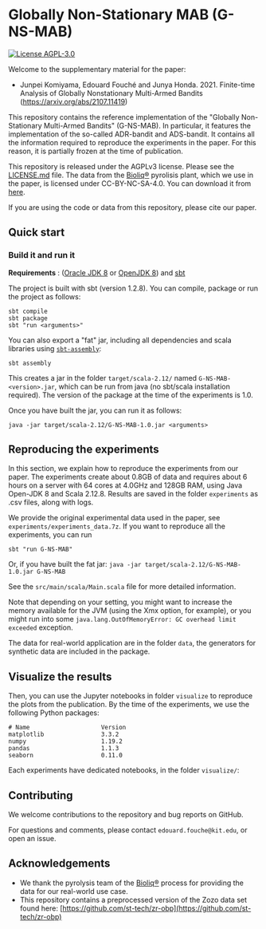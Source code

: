 # Globally Non-Stationary MAB (G-NS-MAB)

[![License AGPL-3.0](https://img.shields.io/badge/License-AGPL--3-brightgreen.svg)](https://github.com/edouardfouche/MCDE-experiments/blob/master/LICENSE.md)

Welcome to the supplementary material for the paper:

- Junpei Komiyama, Edouard Fouché and Junya Honda. 2021. Finite-time Analysis of Globally Nonstationary Multi-Armed
  Bandits (https://arxiv.org/abs/2107.11419)

This repository contains the reference implementation of the "Globally Non-Stationary Multi-Armed Bandits" (G-NS-MAB).
In particular, it features the implementation of the so-called ADR-bandit and ADS-bandit. It contains all the
information required to reproduce the experiments in the paper. For this reason, it is partially frozen at the time of
publication.

This repository is released under the AGPLv3 license. Please see the [LICENSE.md](LICENSE.md) file. The data from
the [Bioliq®](https://www.bioliq.de/english/) pyrolisis plant, which we use in the paper, is licensed under
CC-BY-NC-SA-4.0. You can download it from [here](https://www.dropbox.com/s/gyrb62ebtcmvy9h/Bioliq_S-MAB.zip).

If you are using the code or data from this repository, please cite our paper.

## Quick start

### Build it and run it

**Requirements** : ([Oracle JDK 8](https://www.oracle.com/technetwork/java/javase/downloads/jdk8-downloads-2133151.html) or [OpenJDK 8](http://openjdk.java.net/install/)) and [sbt](https://www.scala-sbt.org/1.0/docs/Setup.html)

The project is built with sbt (version 1.2.8). You can compile, package or run the project as follows:

```
sbt compile
sbt package
sbt "run <arguments>"
```

You can also export a "fat" jar, including all dependencies and scala libraries using [`sbt-assembly`](https://github.com/sbt/sbt-assembly):

```
sbt assembly
```

This creates a jar in the folder `target/scala-2.12/` named `G-NS-MAB-<version>.jar`, which can be run from java (no
sbt/scala installation required). The version of the package at the time of the experiments is 1.0.

Once you have built the jar, you can run it as follows:

```
java -jar target/scala-2.12/G-NS-MAB-1.0.jar <arguments>
```

## Reproducing the experiments

In this section, we explain how to reproduce the experiments from our paper. The experiments create about 0.8GB of data
and requires about 6 hours on a server with 64 cores at 4.0GHz and 128GB RAM, using Java Open-JDK 8 and Scala 2.12.8.
Results are saved in the folder `experiments` as .csv files, along with logs.

We provide the original experimental data used in the paper, see `experiments/experiments_data.7z`. If you want to
reproduce all the experiments, you can run

```
sbt "run G-NS-MAB"
```

Or, if you have built the fat jar: `java -jar target/scala-2.12/G-NS-MAB-1.0.jar G-NS-MAB`

See the `src/main/scala/Main.scala` file for more detailed information.

Note that depending on your setting, you might want to increase the memory available for the JVM (using the Xmx option,
for example), or you might run into some `java.lang.OutOfMemoryError: GC overhead limit exceeded` exception.

The data for real-world application are in the folder `data`, the generators for synthetic data are included in the
package.

## Visualize the results

Then, you can use the Jupyter notebooks in folder `visualize` to reproduce the plots from the publication. By the time
of the experiments, we use the following Python packages:

```
# Name                    Version
matplotlib                3.3.2
numpy                     1.19.2
pandas                    1.1.3
seaborn                   0.11.0
```

Each experiments have dedicated notebooks, in the folder `visualize/`:

## Contributing

We welcome contributions to the repository and bug reports on GitHub.

For questions and comments, please contact `edouard.fouche@kit.edu`, or open an issue.

## Acknowledgements

- We thank the pyrolysis team of the [Bioliq®](https://www.bioliq.de/english/) process for providing the data for our
  real-world use case.
- This repository contains a preprocessed version of the Zozo data set found
  here: [https://github.com/st-tech/zr-obp](https://github.com/st-tech/zr-obp)
